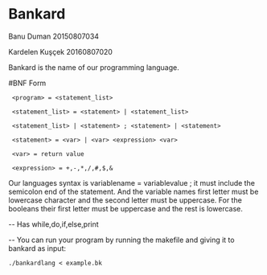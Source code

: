 # Bankard

Banu Duman 20150807034

Kardelen Kuşçek 20160807020


Bankard is the name of our programming language.



#BNF Form

     <program> = <statement_list>
    
     <statement_list> = <statement> | <statement_list>
     
     <statement_list> | <statement> ; <statement> | <statement>
     
     <statement> = <var> | <var> <expression> <var> 
     
     <var> = return value
     
     <expression> = +,-,*,/,#,$,&
     
     
Our languages syntax is variablename = variablevalue ; it must include the semicolon end of the statement.
And the variable names first letter must be lowercase character and the second letter must be uppercase.
For the booleans their first letter must be uppercase and the rest is lowercase.

-- Has while,do,if,else,print


-- You can run your program by running the makefile and giving it to bankard as input:

    ./bankardlang < example.bk
